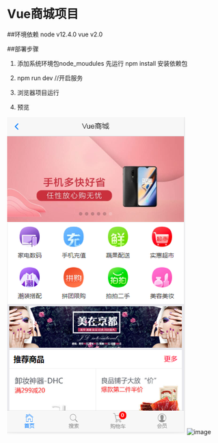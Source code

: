 # Vue商城项目

##环境依赖
node v12.4.0
vue v2.0 

##部署步骤
1. 添加系统环境包node_moudules
    先运行 npm install 安装依赖包

2. npm run dev  //开启服务

3. 浏览器项目运行

4. 预览

![image](https://github.com/Bebe-gu/Vue-cms/blob/master/src/img/demoimges/1.png?raw=true)
![image](https://github.com/Bebe-gu/Vue-cms/blob/master/src/img/demoimges/demo.gif?raw=true)
